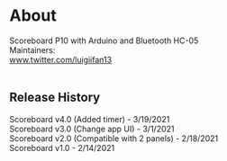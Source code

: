 # About
Scoreboard P10 with Arduino and Bluetooth HC-05<br/>
Maintainers:<br/>www.twitter.com/luigiifan13
<br>
<br><h2>Release History</h2>
Scoreboard v4.0 (Added timer) - 3/19/2021
<br>Scoreboard v3.0 (Change app UI) - 3/1/2021
<br>Scoreboard v2.0 (Compatible with 2 panels) - 2/18/2021
<br>Scoreboard v1.0 - 2/14/2021
